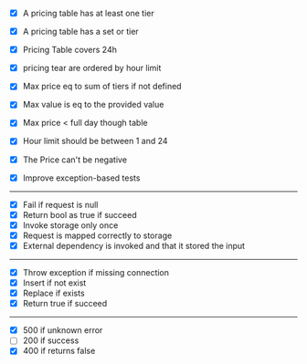 - [x] A pricing table  has at least one tier
- [x] A pricing table has  a set or tier
- [x] Pricing Table covers 24h
- [x] pricing tear are ordered by hour limit
- [x] Max price eq to sum of tiers if not defined 
- [x] Max value is eq to the provided value
- [x] Max price < full day though table

- [x] Hour limit should be between 1 and 24
- [x] The Price can't be negative
- [x] Improve exception-based tests

---

- [x] Fail if request is null
- [x] Return bool as true if succeed
- [x] Invoke storage only once
- [x] Request is mapped correctly to storage
- [x] External dependency is invoked and that it stored the input 

---

- [x] Throw exception if missing connection
- [x] Insert if not exist
- [x] Replace if exists
- [x] Return true if succeed

---

- [x] 500 if unknown error
- [ ] 200 if success
- [x] 400 if returns false